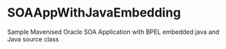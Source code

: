 # SOAAppWithJavaEmbedding
Sample Mavenised Oracle SOA Application with BPEL embedded java and Java source class
